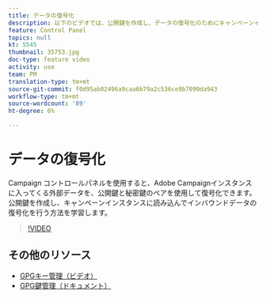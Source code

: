 ```yaml
---
title: データの復号化
description: 以下のビデオでは、公開鍵を作成し、データの復号化のためにキャンペーンインスタンスに読み込んでインストールする方法を説明します。
feature: Control Panel
topics: null
kt: 5545
thumbnail: 35753.jpg
doc-type: feature video
activity: use
team: PM
translation-type: tm+mt
source-git-commit: f0d95ab02496a9caa6b79a2c536ce9b7090da943
workflow-type: tm+mt
source-wordcount: '89'
ht-degree: 6%

---
```



# データの復号化

Campaign コントロールパネルを使用すると、Adobe Campaignインスタンスに入ってくる外部データを、公開鍵と秘密鍵のペアを使用して復号化できます。
公開鍵を作成し、キャンペーンインスタンスに読み込んでインバウンドデータの復号化を行う方法を学習します。

>[!VIDEO](https://video.tv.adobe.com/v/35753?quality=12)

## その他のリソース

* [GPGキー管理（ビデオ）](./gpg-key-management-overview.md)
* [GPG鍵管理（ドキュメント）](https://docs.adobe.com/content/help/en/control-panel/using/instances-settings/gpg-keys-management.html)
